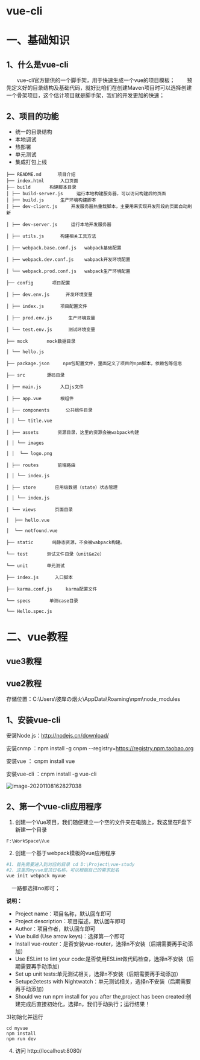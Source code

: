 # vue-cli

# 一、基础知识

## 1、什么是vue-cli

  vue-cli官方提供的一个脚手架，用于快速生成一个vue的项目模板；
  预先定义好的目录结构及基础代码，就好比咱们在创建Maven项目时可以选择创建一个骨架项目，这个估计项目就是脚手架，我们的开发更加的快速；

## 2、项目的功能

- 统一的目录结构
- 本地调试
- 热部署
- 单元测试
- 集成打包上线



```
├── README.md      项目介绍
├── index.html      入口页面
├── build       构建脚本目录
│ ├── build-server.js     运行本地构建服务器，可以访问构建后的页面
│ ├── build.js      生产环境构建脚本
│ ├── dev-client.js     开发服务器热重载脚本，主要用来实现开发阶段的页面自动刷新

│ ├── dev-server.js     运行本地开发服务器

│ ├── utils.js      构建相关工具方法

│ ├── webpack.base.conf.js   wabpack基础配置

│ ├── webpack.dev.conf.js    wabpack开发环境配置

│ └── webpack.prod.conf.js   wabpack生产环境配置

├── config       项目配置

│ ├── dev.env.js      开发环境变量

│ ├── index.js      项目配置文件

│ ├── prod.env.js      生产环境变量

│ └── test.env.js      测试环境变量

├── mock       mock数据目录

│ └── hello.js

├── package.json     npm包配置文件，里面定义了项目的npm脚本，依赖包等信息

├── src        源码目录

│ ├── main.js       入口js文件

│ ├── app.vue       根组件

│ ├── components      公共组件目录

│ │ └── title.vue

│ ├── assets       资源目录，这里的资源会被wabpack构建

│ │ └── images

│ │  └── logo.png

│ ├── routes       前端路由

│ │ └── index.js

│ ├── store       应用级数据（state）状态管理

│ │ └── index.js

│ └── views       页面目录

│  ├── hello.vue

│  └── notfound.vue

├── static       纯静态资源，不会被wabpack构建。

└── test       测试文件目录（unit&e2e）

└── unit       单元测试

├── index.js      入口脚本

├── karma.conf.js     karma配置文件

└── specs       单测case目录

└── Hello.spec.js
```



# 二、vue教程

## vue3教程





























## vue2教程

存储位置：C:\Users\彼岸の烟火\AppData\Roaming\npm\node_modules

## 1、安装vue-cli

安装Node.js：http://nodejs.cn/download/

安装cnmp  ：npm install -g cnpm --registry=https://registry.npm.taobao.org

安装vue  ：  cnpm install vue

安装vue-cli  ：cnpm install -g vue-cli

![image-20201108162827038](https://gitee.com/BlacksJack/picture-bed/raw/master/img/20201108162835.png)





## 2、第一个vue-cli应用程序

1) 创建一个Vue项目，我们随便建立一个空的文件夹在电脑上，我这里在F盘下新建一个目录

```
F:\WorkSpace\Vue
```

2) 创建一个基于webpack模板的vue应用程序

```bash
#1、首先需要进入到对应的目录 cd D:\Project\vue-study
#2、这里的myvue是顶日名称，可以根据自己的需求起名
vue init webpack myvue
```

 一路都选择no即可；

**说明：**

- Project name：项目名称，默认回车即可
- Project description：项目描述，默认回车即可
- Author：项目作者，默认回车即可
- Vue build (Use arrow keys)：选择第一个即可
- Install vue-router：是否安装vue-router，选择n不安装（后期需要再手动添加）
- Use ESLint to lint your code:是否使用ESLint做代码检查，选择n不安装（后期需要再手动添加)
- Set up unit tests:单元测试相关，选择n不安装（后期需要再手动添加）
- Setupe2etests with Nightwatch：单元测试相关，选择n不安装（后期需要再手动添加）
- Should we run npm install for you after the,project has been created:创建完成后直接初始化，选择n，我们手动执行；运行结果！

3)初始化并运行

```
cd myvue
npm install
npm run dev
```

4) 访问     http://localhost:8080/



